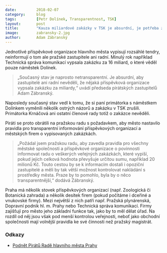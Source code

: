 ```yaml
---
date:         2018-02-07
category:     blog
tags:         [Petr Dolínek, Transparentnost, TSK]
layout:       post
title:        "Kauza miliardové zakázky v TSK je absurdní, je potřeba změnit pravidla pro hospodaření příspěvkových organizací" 
image:        zabransky-2.jpg
author:       Adam Zábranský
---
```


Jednotlivé příspěvkové organizace hlavního města vypisují rozsáhlé tendry, neinformují o tom ale pražské zastupitele ani radní. Minulý rok například Technická správa komunikací vypsala zakázku za 16 miliard, o které věděl pouze náměstek Dolínek. 

> „Současný stav je naprosto netransparentní. Je absurdní, aby zastupitelé ani radní nevěděli, že nějaká příspěvková organizace vypsala zakázku za miliardy,“ uvádí předseda pirátských zastupitelů Adam Zábranský. 

Naposledy současný stav vedl k tomu, že si paní primátorka s náměstkem Dolínkem vyměnili několik ostrých názorů a zakázku v TSK zrušili. Primátorka Krnáčová ani ostatní členové rady totiž o zakázce nevěděli.

Piráti se proto obrátili na pražskou radu s požadavkem, aby město nastavilo pravidla pro transparentní informování příspěvkových organizací a městských firem o vypisovaných zakázkách. 

> „Požádal jsem pražskou radu, aby zavedla pravidla pro všechny městské společnosti a příspěvkové organizace o povinnosti informovat radu o veškerých veřejných zakázkách, které vypíší, pokud jejich celková hodnota převyšuje určitou sumu, například 20 milionů Kč. Touto cestou by se k informacím dostali i opoziční zastupitelé a měli by tak větší možnost kontrolovat nakládání s prostředky města. Praze by to pomohlo, byla by o něco transparentnější,“ dodává Zábranský. 

Praha má několik stovek příspěvkových organizací (např. Zoologická či Botanická zahrada) a několik desítek firem (pokud počítáme i dceřiné a vnukovské firmy). Mezi největší z nich patří např. Pražská plynárenská, Dopravní podnik hl. m. Prahy nebo Technická správa komunikací. Firmy zajišťují pro město jeho základní funkce tak, jako by to měl dělat úřad. Na rozdíl od něj jsou však pod menší kontrolou veřejnosti, neboť jako obchodní společnosti mají volnější pravidla ke své činnosti než pražský magistrát. 

### Odkazy

* [Podnět Pirátů Radě hlavního města Prahy](https://github.com/pirati-byro/spisy-zk-pha-2018/blob/master/9425-pravidla-rade-vyberova-rizeni-mestskych-firem/01-podnet/main.pdf)
